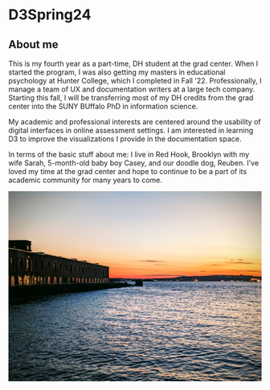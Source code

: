 # D3Spring24
## About me
This is my fourth year as a part-time, DH student at the grad center. When I started the program, I was also getting my masters in educational psychology at Hunter College, which I completed in Fall '22. Professionally, I manage a team of UX and documentation writers at a large tech company. Starting this fall, I will be transferring most of my DH credits from the grad center into the SUNY BUffalo PhD in information science. 

My academic and professional interests are centered around the usability of digital interfaces in online assessment settings. I am interested in learning D3 to improve the visualizations I provide in the documentation space. 

In terms of the basic stuff about me: I live in Red Hook, Brooklyn with my wife Sarah, 5-month-old baby boy Casey, and our doodle dog, Reuben. I've loved my time at the grad center and hope to continue to be a part of its academic community for many years to come. 

![Picture of the Erie Basin at sunset from the piers in Red Hook](https://github.com/jconor-sullivan/D3Spring24/blob/main/JCS_RHwater.jpg?raw=true)
